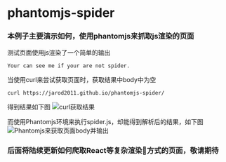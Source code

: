 # phantomjs-spider

### 本例子主要演示如何，使用phantomjs来抓取js渲染的页面

测试页面使用js渲染了一个简单的输出
```
Your can see me if your are not spider.
```
当使用curl来尝试获取页面时，获取结果中body中为空
```
curl https://jarod2011.github.io/phantomjs-spider/
```
得到结果如下图
![curl获取结果](https://i2.wp.com/www.developerhome.net/wp-content/uploads/2018/01/WX20180131-170949@2x.png)

而使用Phantomjs环境来执行spider.js，却能得到解析后的结果，如下图
![Phantomjs来获取页面body并输出](https://i2.wp.com/www.developerhome.net/wp-content/uploads/2018/01/WX20180131-171158@2x.png?ssl=1)

### 后面将陆续更新如何爬取React等复杂渲染方式的页面，敬请期待